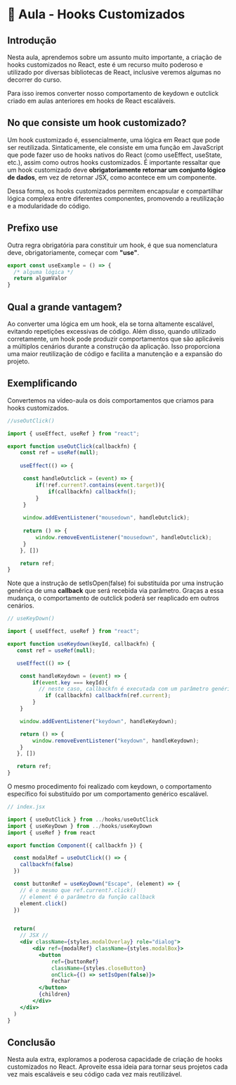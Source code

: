 # 📘 Aula - Hooks Customizados

## Introdução

Nesta aula, aprendemos sobre um assunto muito importante, a criação de hooks customizados no React, este é um recurso muito poderoso e utilizado por diversas bibliotecas de React, inclusive veremos algumas no decorrer do curso.

Para isso iremos converter nosso comportamento de keydown e outclick criado em aulas anteriores em hooks de React escaláveis.

## No que consiste um hook customizado?

Um hook customizado é, essencialmente, uma lógica em React que pode ser reutilizada. Sintaticamente, ele consiste em uma função em JavaScript que pode fazer uso de hooks nativos do React (como useEffect, useState, etc.), assim como outros hooks customizados. É importante ressaltar que um hook customizado deve **obrigatoriamente retornar um conjunto lógico de dados**, em vez de retornar JSX, como acontece em um componente.

Dessa forma, os hooks customizados permitem encapsular e compartilhar lógica complexa entre diferentes componentes, promovendo a reutilização e a modularidade do código.

## Prefixo use

Outra regra obrigatória para constituir um hook, é que sua nomenclatura deve, obrigatoriamente, começar com **"use"**.

```js
export const useExample = () => {
⁠  /* alguma lógica */
  return algumValor
}
```

## Qual a grande vantagem?

Ao converter uma lógica em um hook, ela se torna altamente escalável, evitando repetições excessivas de código. Além disso, quando utilizado corretamente, um hook pode produzir comportamentos que são aplicáveis a múltiplos cenários durante a construção da aplicação. Isso proporciona uma maior reutilização de código e facilita a manutenção e a expansão do projeto.

## Exemplificando

Convertemos na vídeo-aula os dois comportamentos que criamos para hooks customizados.
```js
//useOutClick()

import { useEffect, useRef } from "react";

export function useOutClick(callbackfn) {
    const ref = useRef(null);
    
    useEffect(() => {

     const handleOutclick = (event) => {
         if(!ref.current?.contains(event.target)){
             if(callbackfn) callbackfn();
         }     
     }    
 
     window.addEventListener("mousedown", handleOutclick);
 
     return () => {
         window.removeEventListener("mousedown", handleOutclick);
     }
    }, [])

    return ref;
}
```
Note que a instrução de setIsOpen(false) foi substituída por uma instrução genérica de uma **callback** que será recebida via parâmetro. Graças a essa mudança, o comportamento de outclick poderá ser reaplicado em outros cenários.

```js
// useKeyDown()

import { useEffect, useRef } from "react";

export function useKeydown(keyId, callbackfn) {
   const ref = useRef(null);

   useEffect(() => {

    const handleKeydown = (event) => {
        if(event.key === keyId){
          // neste caso, callbackfn é executada com um parâmetro genérico
            if (callbackfn) callbackfn(ref.current);
        }
    }

    window.addEventListener("keydown", handleKeydown);

    return () => {
        window.removeEventListener("keydown", handleKeydown);
    }
   }, [])

   return ref;
}
```
O mesmo procedimento foi realizado com keydown, o comportamento específico foi substituído por um comportamento genérico escalável.
```jsx
// index.jsx

import { useOutClick } from ../hooks/useOutClick
import { useKeyDown } from ../hooks/useKeyDown
import { useRef } from react

export function Component({ callbackfn }) {

  const modalRef = useOutClick(() => {
    callbackfn(false)
  })

  const buttonRef = useKeyDown("Escape", (element) => {
    // é o mesmo que ref.current?.click()
    // element é o parâmetro da função callback
    element.click()
  })


  return(
    // JSX //
    <div className={styles.modalOverlay} role="dialog">
        <div ref={modalRef} className={styles.modalBox}>
          <button
              ref={buttonRef}
              className={styles.closeButton}
              onClick={() => setIsOpen(false)}>
              Fechar
          </button>
          {children}
        </div>
    </div>
  )
}
```

## Conclusão

Nesta aula extra, exploramos a poderosa capacidade de criação de hooks customizados no React. Aproveite essa ideia para tornar seus projetos cada vez mais escaláveis e seu código cada vez mais reutilizável.
